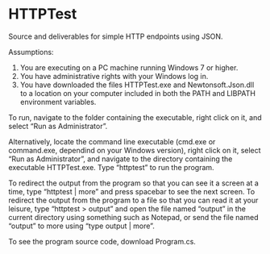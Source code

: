 # HTTPTest
Source and deliverables for simple HTTP endpoints using JSON.

Assumptions: 
1)	You are executing on a PC machine running Windows 7 or higher.
2)	You have administrative rights with your Windows log in.
3)	You have downloaded the files HTTPTest.exe and Newtonsoft.Json.dll to a location on your computer included in both the PATH and     LIBPATH environment variables.

To run, navigate to the folder containing the executable, right click on it, and select “Run as Administrator”.

Alternatively, locate the command line executable (cmd.exe or command.exe, dependind on your Windows version), right click on it, select “Run as Administrator”, and navigate to the directory containing the executable HTTPTest.exe.  Type “httptest” to run the program.

To redirect the output from the program so that you can see it a screen at a time, type “httptest | more” and press spacebar to see the next screen.  To redirect the output from the program to a file so that you can read it at your leisure, type “httptest > output” and open the file named “output” in the current directory using something such as Notepad, or send the file named “output” to more using “type output | more”.

To see the program source code, download Program.cs.

